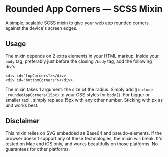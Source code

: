 # Rounded App Corners — SCSS Mixin
A simple, scalable SCSS mixin to give your web app rounded corners against the device's screen edges.

## Usage
The mixin depends on 2 extra elements in your HTML markup. Inside your <code>body</code> tag, preferably just before the closing <code>/body</code> tag, add the following div's:

	<div id="topCorners"></div>
	<div id="bottomCorners"></div>

The mixin takes 1 argument: the size of the radius. Simply add   <code>@include _roundedAppCorners(15px)</code> to your CSS styles for <code>body{}</code>. For bigger or smaller radii, simply replace 15px with any other number. Sticking with px as unit works best.

## Disclaimer
This mixin relies on SVG embedded as Base64 and pseudo-elements. If the browser doesn't support any of these technologies, the mixin will break. It's tested on Mac and iOS only, and works beautifully on those platforms. No guarantees for other platforms.